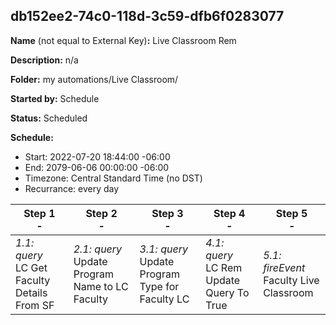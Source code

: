 ## db152ee2-74c0-118d-3c59-dfb6f0283077

**Name** (not equal to External Key)**:** Live Classroom Rem

**Description:** n/a

**Folder:** my automations/Live Classroom/

**Started by:** Schedule

**Status:** Scheduled

**Schedule:**

* Start: 2022-07-20 18:44:00 -06:00
* End: 2079-06-06 00:00:00 -06:00
* Timezone:  Central Standard Time (no DST)
* Recurrance: every  day 

| Step 1<br>_-_ | Step 2<br>_-_ | Step 3<br>_-_ | Step 4<br>_-_ | Step 5<br>_-_ |
| --- | --- | --- | --- | --- |
| _1.1: query_<br>LC Get Faculty Details From SF | _2.1: query_<br>Update Program Name to LC Faculty | _3.1: query_<br>Update Program Type for Faculty LC | _4.1: query_<br>LC Rem Update Query To True | _5.1: fireEvent_<br>Faculty Live Classroom |
